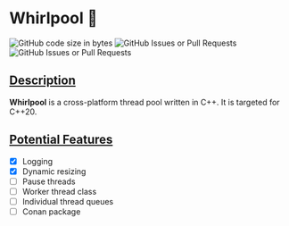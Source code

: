 # Whirlpool :ocean:

![GitHub code size in bytes](https://img.shields.io/github/languages/code-size/sebastian-j-ibanez/whirlpool?logo=github)
![GitHub Issues or Pull Requests](https://img.shields.io/github/issues/sebastian-j-ibanez/whirlpool?logo=github&color=orange)
![GitHub Issues or Pull Requests](https://img.shields.io/github/issues-closed/sebastian-j-ibanez/whirlpool?style=flat&logo=github&color=green)


## <ins>Description</ins>

**Whirlpool** is a cross-platform thread pool written in C++. It is targeted for C++20.

## <ins>Potential Features</ins>

- [x] Logging
- [x] Dynamic resizing
- [ ] Pause threads
- [ ] Worker thread class
- [ ] Individual thread queues
- [ ] Conan package
